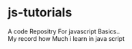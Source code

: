 # js-tutorials
A code Repositry For javascript Basics..<br>
My record how Much i learn in java script
